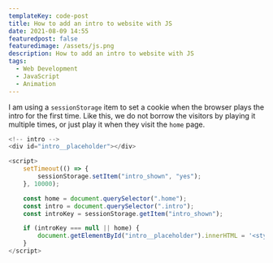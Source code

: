 ```yaml
---
templateKey: code-post
title: How to add an intro to website with JS
date: 2021-08-09 14:55
featuredpost: false
featuredimage: /assets/js.png
description: How to add an intro to website with JS
tags:
  - Web Development
  - JavaScript
  - Animation
---
```


I am using a `sessionStorage` item to set a cookie when the browser plays the intro for the first time. Like this, we do not borrow the visitors by playing it multiple times, or just play it when they visit the `home` page.

```js
<!-- intro -->
<div id="intro__placeholder"></div>

<script>
    setTimeout(() => {
        sessionStorage.setItem("intro_shown", "yes");
    }, 10000);

    const home = document.querySelector(".home");
    const intro = document.querySelector(".intro");
    const introKey = sessionStorage.getItem("intro_shown");

    if (introKey === null || home) {
        document.getElementById("intro__placeholder").innerHTML = '<style>Your CSS here</style><div class="intro">Your HTML code here</div>';
    }
</script>
```
